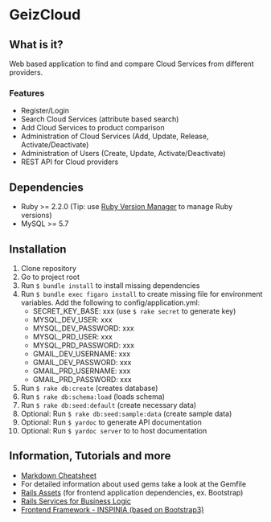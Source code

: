 # GeizCloud

## What is it?
Web based application to find and compare Cloud Services from different providers.

### Features
* Register/Login
* Search Cloud Services (attribute based search)
* Add Cloud Services to product comparison
* Administration of Cloud Services (Add, Update, Release, Activate/Deactivate)
* Administration of Users (Create, Update, Activate/Deactivate)
* REST API for Cloud providers

## Dependencies
- Ruby >= 2.2.0 (Tip: use [Ruby Version Manager](https://rvm.io) to manage Ruby versions)
- MySQL >= 5.7

## Installation
1. Clone repository
2. Go to project root
2. Run `$ bundle install` to install missing dependencies
3. Run `$ bundle exec figaro install` to create missing file for environment variables. Add the following to config/application.yml:
    - SECRET_KEY_BASE:      xxx (use `$ rake secret` to generate key)
    - MYSQL_DEV_USER:       xxx
    - MYSQL_DEV_PASSWORD:   xxx
    - MYSQL_PRD_USER:       xxx
    - MYSQL_PRD_PASSWORD:   xxx
    - GMAIL_DEV_USERNAME:   xxx
    - GMAIL_DEV_PASSWORD:   xxx
    - GMAIL_PRD_USERNAME:   xxx
    - GMAIL_PRD_PASSWORD:   xxx
4. Run `$ rake db:create` (creates database)
5. Run `$ rake db:schema:load` (loads schema)
6. Run `$ rake db:seed:default` (create necessary data)
7. Optional: Run `$ rake db:seed:sample:data` (create sample data)
8. Optional: Run `$ yardoc` to generate API documentation
9. Optional: Run `$ yardoc server` to to host documentation

## Information, Tutorials and more
* [Markdown Cheatsheet](https://github.com/adam-p/markdown-here/wiki/Markdown-Cheatsheet#links)
* For detailed information about used gems take a look at the Gemfile
* [Rails Assets](http://rails-assets.org) (for frontend application dependencies, ex. Bootstrap)
* [Rails Services for Business Logic](http://adamniedzielski.github.io/blog/2014/11/25/my-take-on-services-in-rails/)
* [Frontend Framework - INSPINIA (based on Bootstrap3)](http://wrapbootstrap.com/preview/WB0R5L90S)